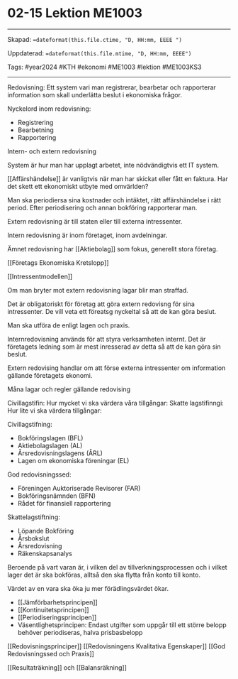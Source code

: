 # 02-15 Lektion ME1003

---
Skapad: `=dateformat(this.file.ctime, "D, HH:mm, EEEE ")`

Uppdaterad: `=dateformat(this.file.mtime, "D, HH:mm, EEEE")`

Tags: #year2024 #KTH #ekonomi #ME1003 #lektion #ME1003KS3

---

Redovisning: Ett system vari man registrerar, bearbetar och rapporterar information som skall underlätta beslut i ekonomiska frågor.

Nyckelord inom redovisning:

- Registrering
- Bearbetning
- Rapportering

Intern- och extern redovisning

System är hur man har upplagt arbetet, inte nödvändigtvis ett IT system.

[[Affärshändelse]] är vanligtvis när man har skickat eller fått en faktura. Har det skett ett ekonomiskt utbyte med omvärlden?

Man ska periodiersa sina kostnader och intäktet, rätt affärshändelse i rätt period. Efter periodisering och annan bokföring rapporterar man.

Extern redovisning är till staten eller till externa intressenter.

Intern redovisning är inom företaget, inom avdelningar.

Ämnet redovisning har [[Aktiebolag]] som fokus, generellt stora företag.

[[Företags Ekonomiska Kretslopp]]

[[Intressentmodellen]]

Om man bryter mot extern redovisning lagar blir man straffad.

Det är obligatoriskt för företag att göra extern redovisng för sina intressenter. De vill veta ett föreatsg nyckeltal så att de kan göra beslut.

Man ska utföra de enligt lagen och praxis.

Internredovisning används för att styra verksamheten internt. Det är företagets ledning som är mest inresserad av detta så att de kan göra sin beslut.

Extern redovising handlar om att förse externa intressenter om information gällande företagets ekonomi.

Måna lagar och regler gällande redovising

Civillagstifin: Hur mycket vi ska värdera våra tillgångar:
Skatte lagstifinngi: Hur lite vi ska värdera tillgångar:

Civillagstifning:

- Bokföringslagen (BFL)
- Aktiebolagslagen (AL)
- Årsredovisningslagens (ÅRL)
- Lagen om ekonomiska föreningar (EL)

God redovisningssed:

- Föreningen Auktoriserade Revisorer (FAR)
- Bokföringsnämnden (BFN)
- Rådet för finansiell rapportering

Skattelagstiftning:

- Löpande Bokföring
- Årsbokslut
- Årsredovisning
- Räkenskapsanalys

Beroende på vart varan är, i vilken del av tillverkningsprocessen och i vilket lager det är ska bokföras, alltså den ska flytta från konto till konto.

Värdet av en vara ska öka ju mer förädlingsvärdet ökar.

- [[Jämförbarhetsprincipen]]
- [[Kontinuitetsprincipen]]
- [[Periodiseringsprincipen]]
- Väsentlighetsprincipen: Endast utgifter som uppgår till ett större belopp behöver periodiseras, halva prisbasbelopp

[[Redovisningsprinciper]]
[[Redovisningens Kvalitativa Egenskaper]]
[[God Redovisningssed och Praxis]]

[[Resultaträkning]] och [[Balansräkning]]

